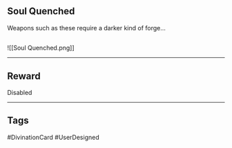## Soul Quenched
Weapons such as these require a darker kind of forge...
## 
![[Soul Quenched.png]]

---
## Reward
Disabled

---
## Tags
#DivinationCard
#UserDesigned